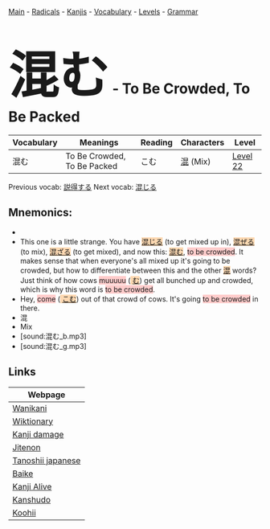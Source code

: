 <style> bigfont {font-size: 100px}</style>
[Main](../README.md) -
[Radicals](../radicals.md) -
[Kanjis](../kanjis.md) -
[Vocabulary](../vocabulary.md) -
[Levels](../levels.md) -
[Grammar](../grammar.md)
# <bigfont> 混む</bigfont> - To Be Crowded, To Be Packed 

| Vocabulary | Meanings | Reading | Characters | Level |
| --- | --- | --- | --- | --- |
| 混む | To Be Crowded, To Be Packed | こむ |  [混](../kanjis/混.md) (Mix) | [Level 22](../levels/wk_level22.md) |

Previous vocab: [説得する](説得する.md) Next vocab: [混じる](混じる.md) 

## Mnemonics:

* 
* This one is a little strange. You have <span style="background-color:#fed8b1"> [混じる]([混](https://jisho.org/search/混)じる)</span> (to get mixed up in), <span style="background-color:#fed8b1"> [混ぜる]([混](https://jisho.org/search/混)ぜる)</span> (to mix), <span style="background-color:#fed8b1"> [混ざる]([混](https://jisho.org/search/混)ざる)</span> (to get mixed), and now this: <span style="background-color:#fed8b1"> [混む]([混](https://jisho.org/search/混)む)</span>, <span style="background-color:#ffcccb"> to be crowded</span>. It makes sense that when everyone's all mixed up it's going to be crowded, but how to differentiate between this and the other <span style="background-color:#fed8b1"> [混](https://jisho.org/search/混)</span> words? Just think of how cows <span style="background-color:#ffcccb"> muuuuu</span> (<span style="background-color:#fed8b1"> [む](https://jisho.org/search/む)</span>) get all bunched up and crowded, which is why this word is <span style="background-color:#ffcccb"> to be crowded</span>.
* Hey, <span style="background-color:#ffcccb"> come</span> (<span style="background-color:#fed8b1"> [こむ](https://jisho.org/search/こむ)</span>) out of that crowd of cows. It's going <span style="background-color:#ffcccb"> to be crowded</span> in there.
* 混
* Mix
* [sound:混む_b.mp3]
* [sound:混む_g.mp3]


## Links 

| Webpage |
| --- |
| [Wanikani          ](https://www.wanikani.com/kanji/混む) |
| [Wiktionary        ](https://en.wiktionary.org/wiki/混む) |
| [Kanji damage      ](http://www.kanjidamage.com/kanji/search?utf8=✓&q=混む) |
| [Jitenon           ](https://jitenon.com/kanji/混む) |
| [Tanoshii japanese ](https://www.tanoshiijapanese.com/dictionary/kanji.cfm?k=混む) |
| [Baike             ](https://baike.baidu.com/item/混む) |
| [Kanji Alive       ](https://app.kanjialive.com/混む) |
| [Kanshudo          ](https://www.kanshudo.com/searchmn?q=混む) |
| [Koohii            ](https://kanji.koohii.com/study/kanji/混む) |
